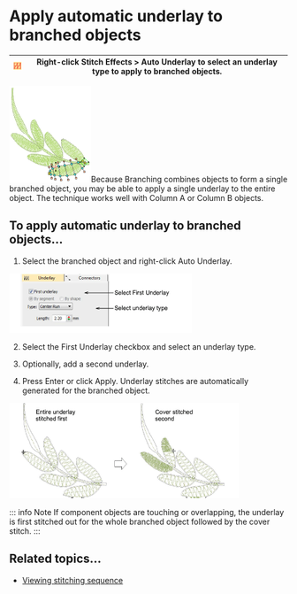 # Apply automatic underlay to branched objects

| ![AutoUnderlay.png](assets/AutoUnderlay.png) | Right-click Stitch Effects > Auto Underlay to select an underlay type to apply to branched objects. |
| -------------------------------------------- | --------------------------------------------------------------------------------------------------- |

![BranchingInputA.png](assets/BranchingInputA.png)Because Branching combines objects to form a single branched object, you may be able to apply a single underlay to the entire object. The technique works well with Column A or Column B objects.

## To apply automatic underlay to branched objects...

1. Select the branched object and right-click Auto Underlay.

![connectors00088.png](assets/connectors00088.png)

2. Select the First Underlay checkbox and select an underlay type.

3. Optionally, add a second underlay.

4. Press Enter or click Apply. Underlay stitches are automatically generated for the branched object.

![connectors00091.png](assets/connectors00091.png)

::: info Note
If component objects are touching or overlapping, the underlay is first stitched out for the whole branched object followed by the cover stitch.
:::

## Related topics...

- [Viewing stitching sequence](../../Basics/view/Viewing_stitching_sequence)
